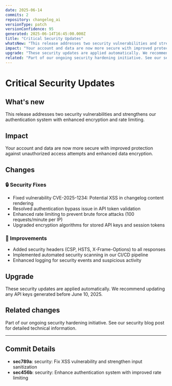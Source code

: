 ```yaml
---
date: 2025-06-14
commits: 2
repository: changelog_ai
versionType: patch
versionConfidence: 95
generated: 2025-06-14T16:45:00.000Z
title: "Critical Security Updates"
whatsNew: "This release addresses two security vulnerabilities and strengthens our authentication system with enhanced encryption and rate limiting."
impact: "Your account and data are now more secure with improved protection against unauthorized access attempts and enhanced data encryption."
upgrade: "These security updates are applied automatically. We recommend updating any API keys generated before June 10, 2025."
related: "Part of our ongoing security hardening initiative. See our security blog post for detailed technical information."
---
```


# Critical Security Updates

## What's new

This release addresses two security vulnerabilities and strengthens our authentication system with enhanced encryption and rate limiting.

## Impact

Your account and data are now more secure with improved protection against unauthorized access attempts and enhanced data encryption.

## Changes

### 🔒 Security Fixes

- Fixed vulnerability CVE-2025-1234: Potential XSS in changelog content rendering
- Resolved authentication bypass issue in API token validation
- Enhanced rate limiting to prevent brute force attacks (100 requests/minute per IP)
- Upgraded encryption algorithms for stored API keys and session tokens

### 🚀 Improvements

- Added security headers (CSP, HSTS, X-Frame-Options) to all responses
- Implemented automated security scanning in our CI/CD pipeline
- Enhanced logging for security events and suspicious activity

## Upgrade

These security updates are applied automatically. We recommend updating any API keys generated before June 10, 2025.

## Related changes

Part of our ongoing security hardening initiative. See our security blog post for detailed technical information.

---

## Commit Details

- **sec789a**: security: Fix XSS vulnerability and strengthen input sanitization
- **sec456b**: security: Enhance authentication system with improved rate limiting 